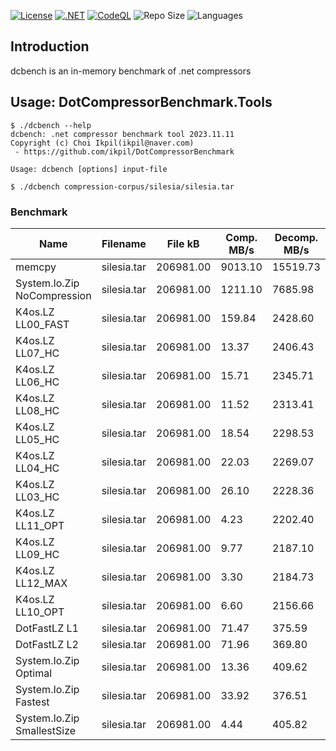 [![License](https://img.shields.io/badge/License-MIT-blue.svg)](https://opensource.org/licenses/MIT)
[![.NET](https://github.com/ikpil/DotCompressorBenchmark/actions/workflows/dotnet.yml/badge.svg)](https://github.com/ikpil/DotCompressorBenchmark/actions/workflows/dotnet.yml)
[![CodeQL](https://github.com/ikpil/DotCompressorBenchmark/actions/workflows/codeql.yml/badge.svg)](https://github.com/ikpil/DotCompressorBenchmark/actions/workflows/codeql.yml)
![Repo Size](https://img.shields.io/github/repo-size/ikpil/DotCompressorBenchmark.svg?colorB=lightgray)
![Languages](https://img.shields.io/github/languages/top/ikpil/DotCompressorBenchmark)

## Introduction 
dcbench is an in-memory benchmark of .net compressors

## Usage: DotCompressorBenchmark.Tools ##
```shell
$ ./dcbench --help
dcbench: .net compressor benchmark tool 2023.11.11
Copyright (c) Choi Ikpil(ikpil@naver.com)
 - https://github.com/ikpil/DotCompressorBenchmark

Usage: dcbench [options] input-file

$ ./dcbench compression-corpus/silesia/silesia.tar
```

### Benchmark ###

| Name                        | Filename    | File kB   | Comp. MB/s | Decomp. MB/s | Rate   |
|-----------------------------|-------------|-----------|------------|--------------|--------|
| memcpy                      | silesia.tar | 206981.00 | 9013.10    | 15519.73     | 100.00 |
| System.Io.Zip NoCompression | silesia.tar | 206981.00 | 1211.10    | 7685.98      | 100.00 |
| K4os.LZ LL00_FAST           | silesia.tar | 206981.00 | 159.84     | 2428.60      | 47.60  |
| K4os.LZ LL07_HC             | silesia.tar | 206981.00 | 13.37      | 2406.43      | 36.85  |
| K4os.LZ LL06_HC             | silesia.tar | 206981.00 | 15.71      | 2345.71      | 36.98  |
| K4os.LZ LL08_HC             | silesia.tar | 206981.00 | 11.52      | 2313.41      | 36.78  |
| K4os.LZ LL05_HC             | silesia.tar | 206981.00 | 18.54      | 2298.53      | 37.22  |
| K4os.LZ LL04_HC             | silesia.tar | 206981.00 | 22.03      | 2269.07      | 37.65  |
| K4os.LZ LL03_HC             | silesia.tar | 206981.00 | 26.10      | 2228.36      | 38.38  |
| K4os.LZ LL11_OPT            | silesia.tar | 206981.00 | 4.23       | 2202.40      | 36.48  |
| K4os.LZ LL09_HC             | silesia.tar | 206981.00 | 9.77       | 2187.10      | 36.75  |
| K4os.LZ LL12_MAX            | silesia.tar | 206981.00 | 3.30       | 2184.73      | 36.45  |
| K4os.LZ LL10_OPT            | silesia.tar | 206981.00 | 6.60       | 2156.66      | 36.61  |
| DotFastLZ L1                | silesia.tar | 206981.00 | 71.47      | 375.59       | 49.00  |
| DotFastLZ L2                | silesia.tar | 206981.00 | 71.96      | 369.80       | 47.25  |
| System.Io.Zip Optimal       | silesia.tar | 206981.00 | 13.36      | 409.62       | 32.25  |
| System.Io.Zip Fastest       | silesia.tar | 206981.00 | 33.92      | 376.51       | 35.80  |
| System.Io.Zip SmallestSize  | silesia.tar | 206981.00 | 4.44       | 405.82       | 31.92  |
